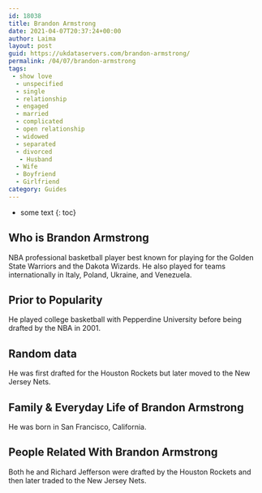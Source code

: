 ```yaml
---
id: 18038
title: Brandon Armstrong
date: 2021-04-07T20:37:24+00:00
author: Laima
layout: post
guid: https://ukdataservers.com/brandon-armstrong/
permalink: /04/07/brandon-armstrong
tags:
 - show love
  - unspecified
  - single
  - relationship
  - engaged
  - married
  - complicated
  - open relationship
  - widowed
  - separated
  - divorced
   - Husband
  - Wife
  - Boyfriend
  - Girlfriend
category: Guides
---
```


* some text
{: toc}


## Who is Brandon Armstrong
                  
                  
                  
NBA professional basketball player best known for playing for the Golden State Warriors and the Dakota Wizards. He also played for teams internationally in Italy, Poland, Ukraine, and Venezuela.
                  
              
            
              
            
                
                
                
## Prior to Popularity
                  
                  
                  
He played college basketball with Pepperdine University before being drafted by the NBA in 2001.
                  
              
            
              
            
                
                
                
## Random data
                  
                  
                  
He was first drafted for the Houston Rockets but later moved to the New Jersey Nets.
                  
              
            
              
            
                
                
                
## Family & Everyday Life of Brandon Armstrong
                  
                  
                  
He was born in San Francisco, California.
                  
              
            
              
            
                
                
                
## People Related With Brandon Armstrong
                  
                  
                  
Both he and Richard Jefferson were drafted by the Houston Rockets and then later traded to the New Jersey Nets.
                  
              
            
              
            
                
              
            
              
              
            
            
              
            
          
          
          